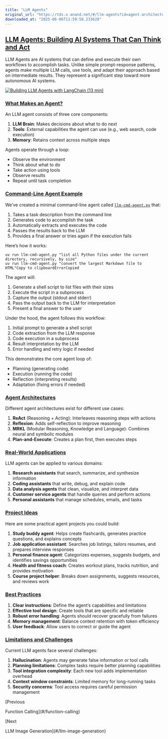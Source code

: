 ```yaml
---
title: "LLM Agents"
original_url: "https://tds.s-anand.net/#/llm-agents?id=agent-architectures"
downloaded_at: "2025-06-06T11:59:58.233628"
---
```


[LLM Agents: Building AI Systems That Can Think and Act](#/llm-agents?id=llm-agents-building-ai-systems-that-can-think-and-act)
-------------------------------------------------------------------------------------------------------------------------------

LLM Agents are AI systems that can define and execute their own workflows to accomplish tasks. Unlike simple prompt-response patterns, agents make multiple LLM calls, use tools, and adapt their approach based on intermediate results. They represent a significant step toward more autonomous AI systems.

[![Building LLM Agents with LangChain (13 min)](https://i.ytimg.com/vi_webp/DWUdGhRrv2c/sddefault.webp)](https://youtu.be/DWUdGhRrv2c)

### [What Makes an Agent?](#/llm-agents?id=what-makes-an-agent)

An LLM agent consists of three core components:

1. **LLM Brain**: Makes decisions about what to do next
2. **Tools**: External capabilities the agent can use (e.g., web search, code execution)
3. **Memory**: Retains context across multiple steps

Agents operate through a loop:

* Observe the environment
* Think about what to do
* Take action using tools
* Observe results
* Repeat until task completion

### [Command-Line Agent Example](#/llm-agents?id=command-line-agent-example)

We’ve created a minimal command-line agent called [`llm-cmd-agent.py`](llm-cmd-agent.py) that:

1. Takes a task description from the command line
2. Generates code to accomplish the task
3. Automatically extracts and executes the code
4. Passes the results back to the LLM
5. Provides a final answer or tries again if the execution fails

Here’s how it works:

```
uv run llm-cmd-agent.py "list all Python files under the current directory, recursively, by size"
uv run llm-cmd-agent.py "convert the largest Markdown file to HTML"Copy to clipboardErrorCopied
```

The agent will:

1. Generate a shell script to list files with their sizes
2. Execute the script in a subprocess
3. Capture the output (stdout and stderr)
4. Pass the output back to the LLM for interpretation
5. Present a final answer to the user

Under the hood, the agent follows this workflow:

1. Initial prompt to generate a shell script
2. Code extraction from the LLM response
3. Code execution in a subprocess
4. Result interpretation by the LLM
5. Error handling and retry logic if needed

This demonstrates the core agent loop of:

* Planning (generating code)
* Execution (running the code)
* Reflection (interpreting results)
* Adaptation (fixing errors if needed)

### [Agent Architectures](#/llm-agents?id=agent-architectures)

Different agent architectures exist for different use cases:

1. **ReAct** (Reasoning + Acting): Interleaves reasoning steps with actions
2. **Reflexion**: Adds self-reflection to improve reasoning
3. **MRKL** (Modular Reasoning, Knowledge and Language): Combines neural and symbolic modules
4. **Plan-and-Execute**: Creates a plan first, then executes steps

### [Real-World Applications](#/llm-agents?id=real-world-applications)

LLM agents can be applied to various domains:

1. **Research assistants** that search, summarize, and synthesize information
2. **Coding assistants** that write, debug, and explain code
3. **Data analysis agents** that clean, visualize, and interpret data
4. **Customer service agents** that handle queries and perform actions
5. **Personal assistants** that manage schedules, emails, and tasks

### [Project Ideas](#/llm-agents?id=project-ideas)

Here are some practical agent projects you could build:

1. **Study buddy agent**: Helps create flashcards, generates practice questions, and explains concepts
2. **Job application assistant**: Searches job listings, tailors resumes, and prepares interview responses
3. **Personal finance agent**: Categorizes expenses, suggests budgets, and identifies savings opportunities
4. **Health and fitness coach**: Creates workout plans, tracks nutrition, and provides motivation
5. **Course project helper**: Breaks down assignments, suggests resources, and reviews work

### [Best Practices](#/llm-agents?id=best-practices)

1. **Clear instructions**: Define the agent’s capabilities and limitations
2. **Effective tool design**: Create tools that are specific and reliable
3. **Robust error handling**: Agents should recover gracefully from failures
4. **Memory management**: Balance context retention with token efficiency
5. **User feedback**: Allow users to correct or guide the agent

### [Limitations and Challenges](#/llm-agents?id=limitations-and-challenges)

Current LLM agents face several challenges:

1. **Hallucination**: Agents may generate false information or tool calls
2. **Planning limitations**: Complex tasks require better planning capabilities
3. **Tool integration complexity**: Each new tool adds implementation overhead
4. **Context window constraints**: Limited memory for long-running tasks
5. **Security concerns**: Tool access requires careful permission management

[Previous

Function Calling](#/function-calling)

[Next

LLM Image Generation](#/llm-image-generation)